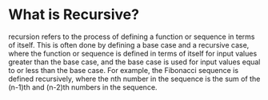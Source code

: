 # What is Recursive?

recursion refers to the process of defining a function or sequence in terms of itself. 
This is often done by defining a base case and a recursive case, where the function or sequence is defined in terms of itself for input values greater than the base case, and the base case is used for input values equal to or less than the base case. 
For example, the Fibonacci sequence is defined recursively, where the nth number in the sequence is the sum of the (n-1)th and (n-2)th numbers in the sequence.
